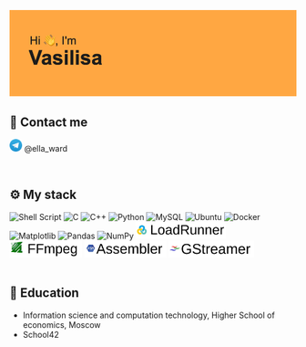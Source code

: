 ![](./pics/banner.png)
## 📱 Contact me
<img src="./pics/telegram.svg" alt="Telegram" style="height: 22px; width:22px;"/> @ella_ward

<br/>

## ⚙️ My stack
![Shell Script](https://img.shields.io/badge/shell_script-%23121011.svg?style=for-the-badge&logo=gnu-bash&logoColor=white)
![C](https://img.shields.io/badge/c-%2300599C.svg?style=for-the-badge&logo=c&logoColor=white)
![C++](https://img.shields.io/badge/c++-%2300599C.svg?style=for-the-badge&logo=c%2B%2B&logoColor=white)
![Python](https://img.shields.io/badge/python-3670A0?style=for-the-badge&logo=python&logoColor=ffdd54)
![MySQL](https://img.shields.io/badge/mysql-%2300f.svg?style=for-the-badge&logo=mysql&logoColor=white)
![Ubuntu](https://img.shields.io/badge/Ubuntu-E95420?style=for-the-badge&logo=ubuntu&logoColor=white)
![Docker](https://img.shields.io/badge/docker-%230db7ed.svg?style=for-the-badge&logo=docker&logoColor=white)
![Matplotlib](https://img.shields.io/badge/Matplotlib-%23#ffffff.svg?style=for-the-badge&logo=Matplotlib&logoColor=white)
![Pandas](https://img.shields.io/badge/pandas-%23150458.svg?style=for-the-badge&logo=pandas&logoColor=white)
![NumPy](https://img.shields.io/badge/numpy-%23013243.svg?style=for-the-badge&logo=numpy&logoColor=white)
<img src="./pics/LR.jpeg" alt="Loadrunner" style="height: 30px"/>
<img src="./pics/ffmpeg.jpeg" alt="FFmpeg" style="height: 30px"/>
<img src="./pics/asm.jpeg" alt="Assembler" style="height: 30px"/>
<img src="./pics/gst.jpeg" alt="GStreamer" style="height: 30px; "/>
<br/>
<br/>

## 🧠 Education

- Information science and computation technology, Higher School of economics, Moscow
- School42

